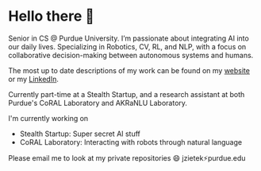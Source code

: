 # Hello there 👋

Senior in CS @ Purdue University. I’m passionate about integrating AI into our daily lives. Specializing in Robotics, CV, RL, and NLP, with a focus on collaborative decision-making between autonomous systems and humans.

The most up to date descriptions of my work can be found on my [website](https://jacobzietek.me/) or my [LinkedIn](https://www.linkedin.com/in/jacob-zietek/).

Currently part-time at a Stealth Startup, and a research assistant at both Purdue's CoRAL Laboratory and AKRaNLU Laboratory.

I'm currently working on
- Stealth Startup: Super secret AI stuff
- CoRAL Laboratory: Interacting with robots through natural language

Please email me to look at my private repositories 😄 jzietek:zap:purdue.edu
